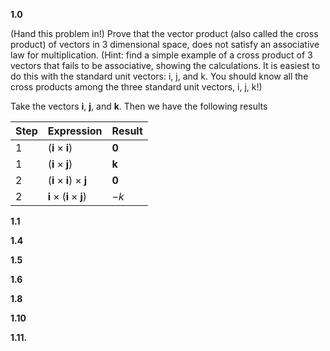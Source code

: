 **1.0**

(Hand this problem in!) Prove that the vector product (also called the cross product) of vectors in 3 dimensional space, does not satisfy an associative law for multiplication. (Hint: find a simple example of a cross product of 3 vectors that fails to be associative, showing the calculations. It is easiest to do this with the standard unit vectors: i, j, and k. You should know all the cross products among the three standard unit vectors, i, j, k!)

Take the vectors $\textbf{i}$, $\textbf{j}$, and $\textbf{k}$. Then we have the following results

| Step | Expression                                     | Result       |
| ---- | ---------------------------------------------- | ------------ |
| 1    | $(\textbf{i}\times\textbf{i})$                 | $\textbf{0}$ |
| 1    | $(\textbf{i}\times\textbf{j})$                 | $\textbf{k}$ |
| 2    | $(\textbf{i}\times\textbf{i})\times\textbf{j}$ | $\textbf{0}$ |
| 2    | $\textbf{i}\times(\textbf{i}\times\textbf{j})$ | $-k$         |

**1.1**



**1.4**



**1.5**



**1.6**



**1.8**



**1.10**



**1.11.**

